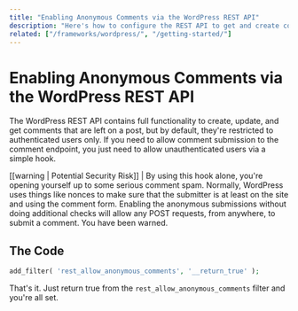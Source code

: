 ```yaml
---
title: "Enabling Anonymous Comments via the WordPress REST API"
description: "Here's how to configure the REST API to get and create comments without authentication."
related: ["/frameworks/wordpress/", "/getting-started/"]
---
```


# Enabling Anonymous Comments via the WordPress REST API

The WordPress REST API contains full functionality to create, update, and get comments that are left on a post, but by default, they're restricted to authenticated users only. If you need to allow comment submission to the comment endpoint, you just need to allow unauthenticated users via a simple hook.

[[warning | Potential Security Risk]]
| By using this hook alone, you're opening yourself up to some serious comment spam. Normally, WordPress uses things like nonces to make sure that the submitter is at least on the site and using the comment form. Enabling the anonymous submissions without doing additional checks will allow any POST requests, from anywhere, to submit a comment. You have been warned.

## The Code

```php
add_filter( 'rest_allow_anonymous_comments', '__return_true' );
```

That's it. Just return true from the `rest_allow_anonymous_comments` filter and you're all set.